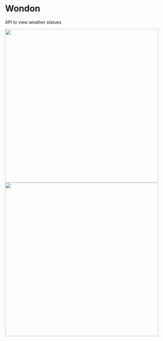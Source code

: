 # Wondon

API to view weather statues



<img src="https://user-images.githubusercontent.com/43480708/73778859-888e9900-4794-11ea-80cf-aba661318f06.jpg" width="500">
<img src="https://user-images.githubusercontent.com/43480708/73778860-888e9900-4794-11ea-922e-6c4538eecf4f.jpg" width="500">


